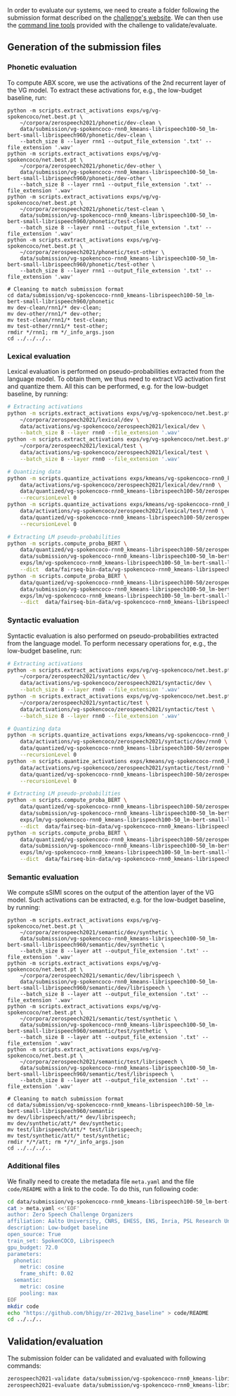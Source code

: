 In order to evaluate our systems, we need to create a folder following the submission format described on the [challenge's website](https://zerospeech.com/2021/instructions.html). We can then use the [command line tools](https://github.com/bootphon/zerospeech2021) provided with the challenge to validate/evaluate.

## Generation of the submission files

### Phonetic evaluation

To compute ABX score, we use the activations of the 2nd recurrent layer of the VG model.
To extract these activations for, e.g., the low-budget baseline, run:

```
python -m scripts.extract_activations exps/vg/vg-spokencoco/net.best.pt \
    ~/corpora/zerospeech2021/phonetic/dev-clean \
    data/submission/vg-spokencoco-rnn0_kmeans-librispeech100-50_lm-bert-small-librispeech960/phonetic/dev-clean \
    --batch_size 8 --layer rnn1 --output_file_extension '.txt' --file_extension '.wav'
python -m scripts.extract_activations exps/vg/vg-spokencoco/net.best.pt \
    ~/corpora/zerospeech2021/phonetic/dev-other \
    data/submission/vg-spokencoco-rnn0_kmeans-librispeech100-50_lm-bert-small-librispeech960/phonetic/dev-other \
    --batch_size 8 --layer rnn1 --output_file_extension '.txt' --file_extension '.wav'
python -m scripts.extract_activations exps/vg/vg-spokencoco/net.best.pt \
    ~/corpora/zerospeech2021/phonetic/test-clean \
    data/submission/vg-spokencoco-rnn0_kmeans-librispeech100-50_lm-bert-small-librispeech960/phonetic/test-clean \
    --batch_size 8 --layer rnn1 --output_file_extension '.txt' --file_extension '.wav'
python -m scripts.extract_activations exps/vg/vg-spokencoco/net.best.pt \
    ~/corpora/zerospeech2021/phonetic/test-other \
    data/submission/vg-spokencoco-rnn0_kmeans-librispeech100-50_lm-bert-small-librispeech960/phonetic/test-other \
    --batch_size 8 --layer rnn1 --output_file_extension '.txt' --file_extension '.wav'

# Cleaning to match submission format
cd data/submission/vg-spokencoco-rnn0_kmeans-librispeech100-50_lm-bert-small-librispeech960/phonetic
mv dev-clean/rnn1/* dev-clean;
mv dev-other/rnn1/* dev-other;
mv test-clean/rnn1/* test-clean;
mv test-other/rnn1/* test-other;
rmdir */rnn1; rm */_info_args.json
cd ../../../..
```

### Lexical evaluation

Lexical evaluation is performed on pseudo-probabilities extracted from the language model.
To obtain them, we thus need to extract VG activation first and quantize them.
All this can be performed, e.g. for the low-budget baseline, by running:

```bash
# Extracting activations
python -m scripts.extract_activations exps/vg/vg-spokencoco/net.best.pt \
    ~/corpora/zerospeech2021/lexical/dev \
    data/activations/vg-spokencoco/zerospeech2021/lexical/dev \
    --batch_size 8 --layer rnn0 --file_extension '.wav'
python -m scripts.extract_activations exps/vg/vg-spokencoco/net.best.pt \
    ~/corpora/zerospeech2021/lexical/test \
    data/activations/vg-spokencoco/zerospeech2021/lexical/test \
    --batch_size 8 --layer rnn0 --file_extension '.wav'

# Quantizing data
python -m scripts.quantize_activations exps/kmeans/vg-spokencoco-rnn0_kmeans-librispeech100-50 \
    data/activations/vg-spokencoco/zerospeech2021/lexical/dev/rnn0 \
    data/quantized/vg-spokencoco-rnn0_kmeans-librispeech100-50/zerospeech2021/lexical/dev \
    --recursionLevel 0
python -m scripts.quantize_activations exps/kmeans/vg-spokencoco-rnn0_kmeans-librispeech100-50 \
    data/activations/vg-spokencoco/zerospeech2021/lexical/test/rnn0 \
    data/quantized/vg-spokencoco-rnn0_kmeans-librispeech100-50/zerospeech2021/lexical/test \
    --recursionLevel 0

# Extracting LM pseudo-probabilities
python -m scripts.compute_proba_BERT \
    data/quantized/vg-spokencoco-rnn0_kmeans-librispeech100-50/zerospeech2021/lexical/dev/quantized_outputs.txt \
    data/submission/vg-spokencoco-rnn0_kmeans-librispeech100-50_lm-bert-small-librispeech960/lexical/dev \
    exps/lm/vg-spokencoco-rnn0_kmeans-librispeech100-50_lm-bert-small-librispeech100 \
    --dict  data/fairseq-bin-data/vg-spokencoco-rnn0_kmeans-librispeech100-50/librispeech/train-full-960/dict.txt
python -m scripts.compute_proba_BERT \
    data/quantized/vg-spokencoco-rnn0_kmeans-librispeech100-50/zerospeech2021/lexical/test/quantized_outputs.txt \
    data/submission/vg-spokencoco-rnn0_kmeans-librispeech100-50_lm-bert-small-librispeech960/lexical/test \
    exps/lm/vg-spokencoco-rnn0_kmeans-librispeech100-50_lm-bert-small-librispeech100 \
    --dict  data/fairseq-bin-data/vg-spokencoco-rnn0_kmeans-librispeech100-50/librispeech/train-full-960/dict.txt
```

### Syntactic evaluation

Syntactic evaluation is also performed on pseudo-probabilities extracted from the language model.
To perform necessary operations for, e.g., the low-budget baseline, run:

```bash
# Extracting activations
python -m scripts.extract_activations exps/vg/vg-spokencoco/net.best.pt \
    ~/corpora/zerospeech2021/syntactic/dev \
    data/activations/vg-spokencoco/zerospeech2021/syntactic/dev \
    --batch_size 8 --layer rnn0 --file_extension '.wav'
python -m scripts.extract_activations exps/vg/vg-spokencoco/net.best.pt \
    ~/corpora/zerospeech2021/syntactic/test \
    data/activations/vg-spokencoco/zerospeech2021/syntactic/test \
    --batch_size 8 --layer rnn0 --file_extension '.wav'

# Quantizing data
python -m scripts.quantize_activations exps/kmeans/vg-spokencoco-rnn0_kmeans-librispeech100-50 \
    data/activations/vg-spokencoco/zerospeech2021/syntactic/dev/rnn0 \
    data/quantized/vg-spokencoco-rnn0_kmeans-librispeech100-50/zerospeech2021/syntactic/dev \
    --recursionLevel 0
python -m scripts.quantize_activations exps/kmeans/vg-spokencoco-rnn0_kmeans-librispeech100-50 \
    data/activations/vg-spokencoco/zerospeech2021/syntactic/test/rnn0 \
    data/quantized/vg-spokencoco-rnn0_kmeans-librispeech100-50/zerospeech2021/syntactic/test \
    --recursionLevel 0

# Extracting LM pseudo-probabilities
python -m scripts.compute_proba_BERT \
    data/quantized/vg-spokencoco-rnn0_kmeans-librispeech100-50/zerospeech2021/syntactic/dev/quantized_outputs.txt \
    data/submission/vg-spokencoco-rnn0_kmeans-librispeech100-50_lm-bert-small-librispeech960/syntactic/dev \
    exps/lm/vg-spokencoco-rnn0_kmeans-librispeech100-50_lm-bert-small-librispeech100 \
    --dict  data/fairseq-bin-data/vg-spokencoco-rnn0_kmeans-librispeech100-50/librispeech/train-full-960/dict.txt
python -m scripts.compute_proba_BERT \
    data/quantized/vg-spokencoco-rnn0_kmeans-librispeech100-50/zerospeech2021/syntactic/test/quantized_outputs.txt \
    data/submission/vg-spokencoco-rnn0_kmeans-librispeech100-50_lm-bert-small-librispeech960/syntactic/test \
    exps/lm/vg-spokencoco-rnn0_kmeans-librispeech100-50_lm-bert-small-librispeech100 \
    --dict  data/fairseq-bin-data/vg-spokencoco-rnn0_kmeans-librispeech100-50/librispeech/train-full-960/dict.txt
```

### Semantic evaluation

We compute sSIMI scores on the output of the attention layer of the VG model.
Such activations can be extracted, e.g. for the low-budget baseline, by running:

```
python -m scripts.extract_activations exps/vg/vg-spokencoco/net.best.pt \
    ~/corpora/zerospeech2021/semantic/dev/synthetic \
    data/submission/vg-spokencoco-rnn0_kmeans-librispeech100-50_lm-bert-small-librispeech960/semantic/dev/synthetic \
    --batch_size 8 --layer att --output_file_extension '.txt' --file_extension '.wav'
python -m scripts.extract_activations exps/vg/vg-spokencoco/net.best.pt \
    ~/corpora/zerospeech2021/semantic/dev/librispeech \
    data/submission/vg-spokencoco-rnn0_kmeans-librispeech100-50_lm-bert-small-librispeech960/semantic/dev/librispeech \
    --batch_size 8 --layer att --output_file_extension '.txt' --file_extension '.wav'
python -m scripts.extract_activations exps/vg/vg-spokencoco/net.best.pt \
    ~/corpora/zerospeech2021/semantic/test/synthetic \
    data/submission/vg-spokencoco-rnn0_kmeans-librispeech100-50_lm-bert-small-librispeech960/semantic/test/synthetic \
    --batch_size 8 --layer att --output_file_extension '.txt' --file_extension '.wav'
python -m scripts.extract_activations exps/vg/vg-spokencoco/net.best.pt \
    ~/corpora/zerospeech2021/semantic/test/librispeech \
    data/submission/vg-spokencoco-rnn0_kmeans-librispeech100-50_lm-bert-small-librispeech960/semantic/test/librispeech \
    --batch_size 8 --layer att --output_file_extension '.txt' --file_extension '.wav'

# Cleaning to match submission format
cd data/submission/vg-spokencoco-rnn0_kmeans-librispeech100-50_lm-bert-small-librispeech960/semantic
mv dev/librispeech/att/* dev/librispeech;
mv dev/synthetic/att/* dev/synthetic;
mv test/librispeech/att/* test/librispeech;
mv test/synthetic/att/* test/synthetic;
rmdir */*/att; rm */*/_info_args.json
cd ../../../..
```

### Additional files

We finally need to create the metadata file `meta.yaml` and the file `code/README` with a link to the code.
To do this, run following code:

```bash
cd data/submission/vg-spokencoco-rnn0_kmeans-librispeech100-50_lm-bert-small-librispeech960
cat > meta.yaml <<'EOF'
author: Zero Speech Challenge Organizers
affiliation: Aalto University, CNRS, EHESS, ENS, Inria, PSL Research University, Tampere University, Tilburg University, University of Texas
description: Low-budget baseline
open_source: True
train_set: SpokenCOCO, Librispeech
gpu_budget: 72.0
parameters:
  phonetic:
    metric: cosine
    frame_shift: 0.02
  semantic:
    metric: cosine
    pooling: max
EOF
mkdir code
echo "https://github.com/bhigy/zr-2021vg_baseline" > code/README
cd ../../..
```

## Validation/evaluation

The submission folder can be validated and evaluated with following commands:

```bash
zerospeech2021-validate data/submission/vg-spokencoco-rnn0_kmeans-librispeech100-50_lm-bert-small-librispeech960
zerospeech2021-evaluate data/submission/vg-spokencoco-rnn0_kmeans-librispeech100-50_lm-bert-small-librispeech960 results/vg-spokencoco-rnn0_kmeans-librispeech100-50_lm-bert-small-librispeech960
```
